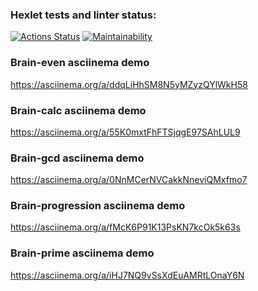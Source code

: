 ### Hexlet tests and linter status:
[![Actions Status](https://github.com/Pythonusus/python-project-49/actions/workflows/hexlet-check.yml/badge.svg)](https://github.com/Pythonusus/python-project-49/actions)
[![Maintainability](https://api.codeclimate.com/v1/badges/11ea1330cdbde1ec50c6/maintainability)](https://codeclimate.com/github/Pythonusus/python-project-49/maintainability)


### Brain-even asciinema demo
https://asciinema.org/a/ddqLiHhSM8N5yMZyzQYlWkH58


### Brain-calc asciinema demo
https://asciinema.org/a/55K0mxtFhFTSjqgE97SAhLUL9


### Brain-gcd asciinema demo
https://asciinema.org/a/0NnMCerNVCakkNneviQMxfmo7


### Brain-progression asciinema demo
https://asciinema.org/a/fMcK6P91K13PsKN7kcOk5k63s

### Brain-prime asciinema demo
https://asciinema.org/a/iHJ7NQ9vSsXdEuAMRtLOnaY6N